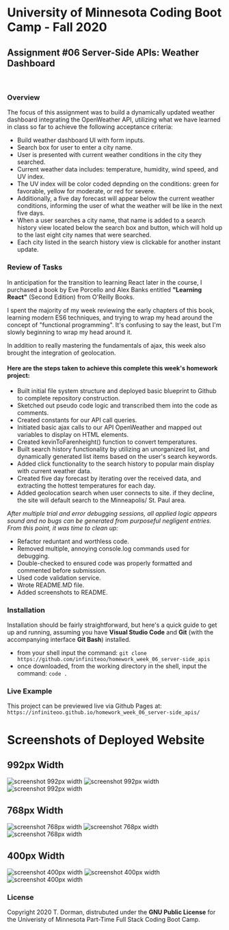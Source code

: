 # University of Minnesota Coding Boot Camp - Fall 2020 
## Assignment #06 Server-Side APIs: Weather Dashboard
<br/>

### Overview

The focus of this assignment was to build a dynamically updated weather dashboard integrating the OpenWeather API, utilizing what we have learned in class so far to achieve the following acceptance criteria:

* Build weather dashboard UI with form inputs.
* Search box for user to enter a city name.
* User is presented with current weather conditions in the city they searched.
* Current weather data includes: temperature, humidity, wind speed, and UV index.
* The UV index will be color coded depnding on the conditions: green for favorable, yellow for moderate, or red for severe.
* Additionally, a five day forecast will appear below the current weather conditions, informing the user of what the weather will be like in the next five days.
* When a user searches a city name, that name is added to a search history view located below the search box and button, which will hold up to the last eight city names that were searched.
* Each city listed in the search history view is clickable for another instant update.


### Review of Tasks

In anticipation for the transition to learning React later in the course, I purchased a book by Eve Porcello and Alex Banks entitled **"Learning React"** (Second Edition) from O'Reilly Books.  

I spent the majority of my week reviewing the early chapters of this book, learning modern ES6 techniques, and trying to wrap my head around the concept of "functional programming".  It's confusing to say the least, but I'm slowly beginning to wrap my head around it.

In addition to really mastering the fundamentals of ajax, this week also brought the integration of geolocation.

#### Here are the steps taken to achieve this complete this week's homework project:

* Built initial file system structure and deployed basic blueprint to Github to complete repository construction.
* Sketched out pseudo code logic and transcribed them into the code as comments.
* Created constants for our API call queries.
* Initiated basic ajax calls to our API OpenWeather and mapped out variables to display on HTML elements.
* Created kevinToFarenheight() function to convert temperatures.
* Built search history functionality by utilizing an unorganized list, and dynamically generated list items based on the user's search keywords.
* Added click functionality to the search history to popular main display with current weather data.
* Created five day forecast by iterating over the received data, and extracting the hottest temperatures for each day.
* Added geolocation search when user connects to site.  if they decline, the site will default search to the Minneapolis/ St. Paul area.


*After multiple trial and error debugging sessions, all applied logic appears sound and no bugs can be generated from purposeful negligent entries.  From this point, it was time to clean up:*

* Refactor reduntant and worthless code.
* Removed multiple, annoying console.log commands used for debugging.
* Double-checked to ensured code was properly formatted and commented before submission.
* Used code validation service.
* Wrote README.MD file.
* Added screenshots to README.
 

### Installation

Installation should be fairly straightforward, but here's a quick guide to get up and running, assuming you have **Visual Studio Code** and **Git** (with the accompanying interface **Git Bash**) installed.

* from your shell input the command: `git clone https://github.com/infiniteoo/homework_week_06_server-side_apis`
* once downloaded, from the working directory in the shell, input the command: `code .`


### Live Example

This project can be previewed live via Github Pages at: `https://infiniteoo.github.io/homework_week_06_server-side_apis/`

# Screenshots of Deployed Website

## 992px Width 
![screenshot 992px width](/img/992_1.PNG)
![screenshot 992px width](/img/992_2.PNG)
![screenshot 992px width](/img/992_3.PNG)

## 768px Width 
![screenshot 768px width](/img/768_1.PNG)
![screenshot 768px width](/img/768_2.PNG)
![screenshot 768px width](/img/768_3.PNG)

## 400px Width 
![screenshot 400px width](/img/400_1.PNG)
![screenshot 400px width](/img/400_2.PNG)
![screenshot 400px width](/img/400_3.PNG)


### License

Copyright 2020 T. Dorman, distrubuted under the **GNU Public License** for the Univeristy of Minnesota Part-Time Full Stack Coding Boot Camp.














